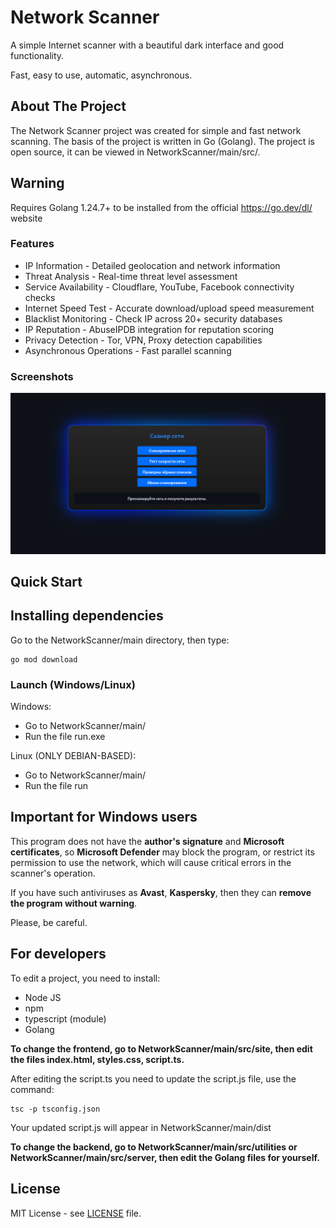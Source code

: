 # Network Scanner

A simple Internet scanner with a beautiful dark interface and good functionality.

Fast, easy to use, automatic, asynchronous.

## About The Project

The Network Scanner project was created for simple and fast network scanning. The basis of the project is written in Go (Golang). The project is open source, it can be viewed in NetworkScanner/main/src/.

## Warning

Requires Golang 1.24.7+ to be installed from the official https://go.dev/dl/ website

### Features

* IP Information - Detailed geolocation and network information
* Threat Analysis - Real-time threat level assessment
* Service Availability - Cloudflare, YouTube, Facebook connectivity checks
* Internet Speed Test - Accurate download/upload speed measurement
* Blacklist Monitoring - Check IP across 20+ security databases
* IP Reputation - AbuseIPDB integration for reputation scoring
* Privacy Detection - Tor, VPN, Proxy detection capabilities
* Asynchronous Operations - Fast parallel scanning

### Screenshots
![](main/images/image1.png)
## Quick Start

## Installing dependencies

Go to the NetworkScanner/main directory, then type:

```
go mod download
```

### Launch (Windows/Linux)

Windows:
- Go to NetworkScanner/main/
- Run the file run.exe

Linux (ONLY DEBIAN-BASED):
- Go to NetworkScanner/main/
- Run the file run

## Important for Windows users

This program does not have the **author's signature** and **Microsoft certificates**, so **Microsoft Defender** may block the program, or restrict its permission to use the network, which will cause critical errors in the scanner's operation.

If you have such antiviruses as **Avast**, **Kaspersky**, then they can **remove the program without warning**.

Please, be careful.

## For developers

To edit a project, you need to install:
* Node JS
* npm
* typescript (module)
* Golang

**To change the frontend, go to NetworkScanner/main/src/site, then edit the files index.html, styles.css, script.ts.**

After editing the script.ts you need to update the script.js file, use the command:

```
tsc -p tsconfig.json
```

Your updated script.js will appear in NetworkScanner/main/dist

**To change the backend, go to NetworkScanner/main/src/utilities or NetworkScanner/main/src/server, then edit the Golang files for yourself.**

## License

MIT License - see [LICENSE](LICENSE) file.
